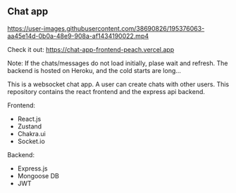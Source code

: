 ## Chat app

https://user-images.githubusercontent.com/38690826/195376063-aa45e14d-0b0a-48e9-908a-af1434190022.mp4

Check it out: https://chat-app-frontend-peach.vercel.app

Note: If the chats/messages do not load initially, plase wait and refresh.
The backend is hosted on Heroku, and the cold starts are long... 

This is a websocket chat app. A user can create chats with other users. This repository contains the react frontend and the express api backend.

Frontend:
 - React.js
 - Zustand
 - Chakra.ui
 - Socket.io

Backend:
- Express.js
- Mongoose DB
- JWT
